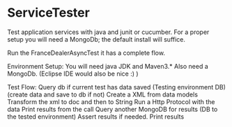 ServiceTester
=============

Test application services with java and junit or cucumber.
For a proper setup you will need a MongoDb; the default install will suffice. 

Run the FranceDealerAsyncTest it has a complete flow.


Environment Setup:
You will need java JDK and Maven3.*
Also need a MongoDb.
(Eclipse IDE would also be nice :) )

Test Flow:
Query db if current test has data saved (Testing environment DB)
(create data and save to db if not)
Create a XML from data models
Transform the xml to doc and then to String
Run a Http Protocol with the data
Print results from the call
Query another MongoDB for results (DB to the tested environment)
Assert results if needed.
Print results
